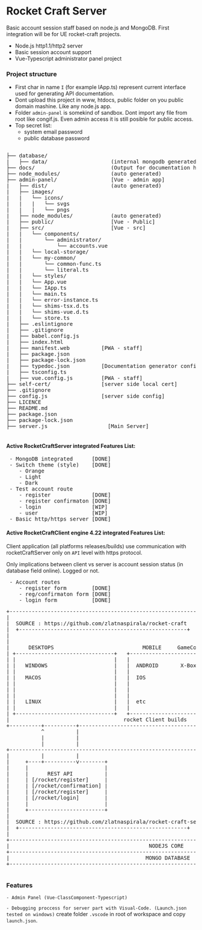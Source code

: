 
# Rocket Craft Server

Basic account session staff based on node.js and MongoDB.
First integration will be for UE rocket-craft projects.

 - Node.js http1.1/http2 server
 - Basic session account support
 - Vue-Typescript administrator panel project


### Project structure ###

 - First char in name `I` (for example IApp.ts) represent 
   current interface used for generating API documentation.
 - Dont upload this project in www, htdocs, public folder
   on you public domain mashine. Like any node.js app.
 - Folder `admin-panel` is somekind of sandbox.
   Dont import any file from root like congif.js.
   Even admin access it is still posible for public access.
 - Top secret list: 
      - system email password
      - public database password

<pre>

├── database/ 
|   ├── data/                    (internal mongodb generated) 
├── docs/                        (Output for documentation html)
├── node_modules/                (auto generated)
├── admin-panel/                 [Vue - admin app]
|   ├── dist/                    (auto generated)
|   ├── images/
|   |   └── icons/
|   |   |   └── svgs
|   |   |   └── pngs
|   ├── node_modules/            (auto generated)
|   ├── public/                  [Vue - Public]
|   ├── src/                     [Vue - src]
|   |   └── components/            
|   |       └── administrator/
|   |           └── accounts.vue
|   |   └── local-storage/
|   |   └── my-common/
|   |       └── common-func.ts
|   |       └── literal.ts
|   |   └── styles/
|   |   └── App.vue
|   |   └── IApp.ts
|   |   └── main.ts
|   |   └── error-instance.ts
|   |   └── shims-tsx.d.ts
|   |   └── shims-vue.d.ts
|   |   └── store.ts
|   ├── .eslintignore
|   ├── .gitignore
|   ├── babel.config.js
|   ├── index.html
|   ├── manifest.web          [PWA - staff]
|   ├── package.json
|   ├── package-lock.json
|   ├── typedoc.json          [Documentation generator config]
|   ├── tsconfig.ts
|   ├── vue.config.js         [PWA - staff]
├── self-cert/                [server side local cert]
├── .gitignore        
├── config.js                 [server side config]
├── LICENCE
├── README.md
├── package.json                
├── package-lock.json
├── server.js                   [Main Server]

</pre>

#### Active RocketCraftServer integrated Features List:
<pre>
 - MongoDB integrated      [DONE]
 - Switch theme (style)    [DONE]
    - Orange
    - Light
    - Dark
 - Test account route
    - register             [DONE]
    - register confirmaton [DONE]
    - login                [WIP]
    - user                 [WIP]
 - Basic http/https server [DONE]
</pre>

#### Active RocketCraftClient engine 4.22 integrated Features List:

Client application (all platforms releases/builds) use communication
with rocketCraftServer only on `API` level with https protocol.

Only implications between client vs server is account session status
(in database field online). Logged or not.
<pre>
 - Account routes
    - register form        [DONE]
    - reg/confirmaton form [DONE]
    - login form           [DONE]
</pre>

<pre>
+-------------------------------------------------------------------------------------------------------+
|                                                                                                       |
|  SOURCE : https://github.com/zlatnaspirala/rocket-craft                                               |
|  +-----------------------------------------------------+                                              |
|                                                                                                       |
|                                                                                                       |
|      DESKTOPS                            MOBILE     GameConsoles          WEB                         |
| +-------------------------------+   +------------------------------+  +----------------------------+  |
| |                               |   |                              |  |                            |  |
| |   WINDOWS                     |   |  ANDROID       X-Box         |  | Unreal export direct from  |  |
| |                               |   |                              |  | 4.22 or use engine 4.24    |  |
| |   MACOS                       |   |  IOS                         |  | (build from source)        |  |
| |                               |   |                              |  |                            |  |
| |                               |   |                              |  | AdminPanel (THIS REPO)     |  |
| |                               |   |                              |  |                            |  |
| |   LINUX                       |   |  etc                         |  | Also can be used by any    |  |
| |                               |   |                              |  | web application            |  |
| +-------------------------------+   +------------------------------+  +----------------------------+  |
|                                    rocket Client builds                                               |
+----------+----------+---------------------------------------------------------------------------------+
           ^          |
           |          |
           |          |
+-------------------------------------------------------------------------------------------------------+
|          |          |                                                                                 |
|     +----+----------v--------+                                      +-----------------------------+   |
|     |                        |                                      |                             |   |
|     |      REST API          |                                      |  HTTP, HTTPS (1.1 or 2)     |   |
|     | [/rocket/register]     |                                      |                             |   |
|     | [/rocket/confirmation] |                                      +-----------------------------+   |
|     | [/rocket/register]     |                                                                        |
|     | [/rocket/login]        |                                                                        |
|     |                        |                                                                        |
|     +------------------------+                                                                        |
|                                                                                                       |
|  SOURCE : https://github.com/zlatnaspirala/rocket-craft-server                                        |
|  +-----------------------------------------------------+                                              |
|                                                                                                       |
+-------------------------------------------------------------------------------------------------------+
|                                            NODEJS CORE                                                |
+-------------------------------------------------------------------------------------------------------+
|                                           MONGO DATABASE                                              |
+-------------------------------------------------------------------------------------------------------+

</pre>

### Features 
 
 `- Admin Panel (Vue-ClassComponent-Typescript)`

 `- Debugging proccess for server part with Visual-Code.
    (Launch.json tested on windows)`
    create folder `.vscode` in root of workspace and copy `launch.json`.

